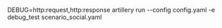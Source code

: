 DEBUG=http:request,http:response artillery run --config config.yaml -e debug_test scenario_social.yaml